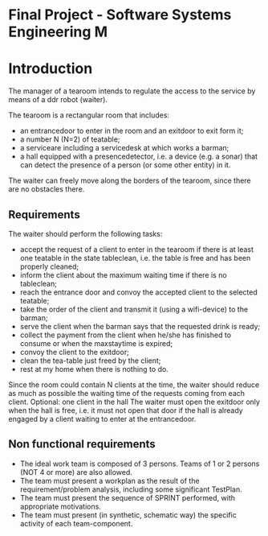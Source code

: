 # Final Project - Software Systems Engineering M

# Introduction

The manager of a tearoom intends to regulate the access to the service by means of a ddr robot (waiter).

The tearoom is a rectangular room that includes:

- an entrancedoor to enter in the room and an exitdoor to exit form it;
- a number N (N=2) of teatable;
- a serviceare including a servicedesk at which works a barman;
- a hall equipped with a presencedetector, i.e. a device (e.g. a sonar) that can detect the presence of a person (or some other entity) in it.

The waiter can freely move along the borders of the tearoom, since there are no obstacles there.

## Requirements
The waiter should perform the following tasks:

- accept the request of a client to enter in the tearoom if there is at least one teatable in the state tableclean, i.e. the table is free and has been properly cleaned;
- inform the client about the maximum waiting time if there is no tableclean;
- reach the entrance door and convoy the accepted client to the selected teatable;
- take the order of the client and transmit it (using a wifi-device) to the barman;
- serve the client when the barman says that the requested drink is ready;
- collect the payment from the client when he/she has finished to consume or when the maxstaytime is expired;
- convoy the client to the exitdoor;
- clean the tea-table just freed by the client;
- rest at my home when there is nothing to do.

Since the room could contain N clients at the time, the waiter should reduce as much as possible the waiting time of the requests coming from each client.
Optional: one client in the hall
The waiter must open the exitdoor only when the hall is free, i.e. it must not open that door if the hall is already engaged by a client waiting to enter at the entrancedoor.

## Non functional requirements

- The ideal work team is composed of 3 persons. Teams of 1 or 2 persons (NOT 4 or more) are also allowed.
- The team must present a workplan as the result of the requirement/problem analysis, including some significant TestPlan.
- The team must present the sequence of SPRINT performed, with appropriate motivations.
- The team must present (in synthetic, schematic way) the specific activity of each team-component.

